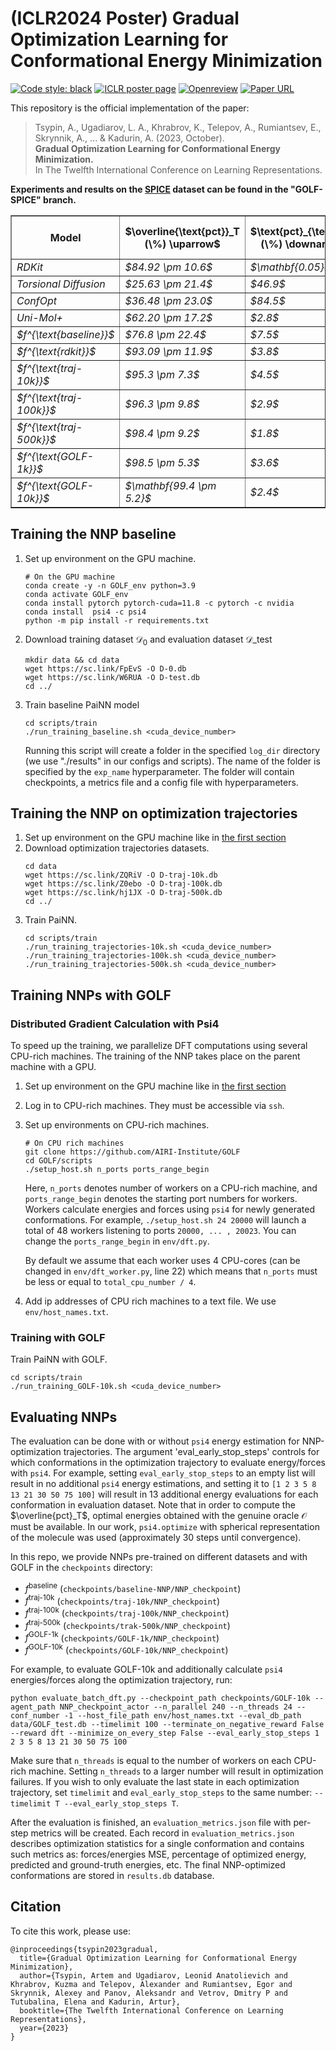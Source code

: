 # (ICLR2024 Poster) Gradual Optimization Learning for Conformational Energy Minimization

<p align="left">
  <a href="https://github.com/psf/black"><img alt="Code style: black" src="https://img.shields.io/badge/code%20style-black-000000.svg"></a> <a href="https://iclr.cc/virtual/2024/poster/19068"><img alt="ICLR poster page" src="https://img.shields.io/badge/poster%20page-ICLR-green"></a> <a href="https://openreview.net/forum?id=FMMF1a9ifL"><img alt="Openreview" src="https://img.shields.io/badge/review-OpenReview-red"></a> <a href="https://arxiv.org/abs/2311.06295"><img alt="Paper URL" src="https://img.shields.io/badge/arxiv-2311.06295-blue"></a>
</p>

This repository is the official implementation of the paper:
> Tsypin, A., Ugadiarov, L. A., Khrabrov, K., Telepov, A., Rumiantsev, E., Skrynnik, A., ... & Kadurin, A. (2023, October). <br>
> **Gradual Optimization Learning for Conformational Energy Minimization.** <br>
> In The Twelfth International Conference on Learning Representations.

**Experiments and results on the [SPICE](https://www.nature.com/articles/s41597-022-01882-6) dataset can be found in the "GOLF-SPICE" branch.**

<table border="1" class="dataframe">
   <thead>
      <tr style="text-align: center;">
         <th>Model</th>
         <th>$\overline{\text{pct}}_T (\%) \uparrow$</th>
         <th>$\text{pct}_{\text{div}} (\%) \downarrow$</th>
         <th>$\overline{E^{\text{res}}}_T\tiny{\text{(kc/mol)}}\downarrow$</th>
         <th>$\text{pct}_{\text{success}} (\%) \uparrow$</th>
         <th>$\text{COV} (\%) \uparrow$ </th>
         <th>$\text{MAT} (\text{&#8491}) \downarrow $</th>
      </tr>
   </thead>
   <tbody>
      <tr>
         <td><i>RDKit</i></td>
         <td><i>$84.92 \pm 10.6$</i></td>
         <td><i>$\mathbf{0.05}$</i></td>
         <td><i>$5.5$</i></td>
         <td><i>$4.1$</i></td>
         <td><i>$62.24$</i></td>
         <td><i>$0.509$</i></td>
      </tr>
      <tr>
         <td><i>Torsional Diffusion</i></td>
         <td><i>$25.63 \pm 21.4$</i></td>
         <td><i>$46.9$</i></td>
         <td><i>$33.8$</i></td>
         <td><i>$0.0$</i></td>
         <td><i>$11.3$</i></td>
         <td><i>$1.333$</i></td>
      </tr>
      <tr>
         <td><i>ConfOpt</i></td>
         <td><i>$36.48 \pm 23.0$</i></td>
         <td><i>$84.5$</i></td>
         <td><i>$27.9$</i></td>
         <td><i>$0.2$</i></td>
         <td><i>$19.88$</i></td>
         <td><i>$1.05$</i></td>
      </tr>
      <tr>
         <td><i>Uni-Mol+</i></td>
         <td><i>$62.20 \pm 17.2$</i></td>
         <td><i>$2.8$</i></td>
         <td><i>$18.6$</i></td>
         <td><i>$0.2$</i></td>
         <td><i>$68.79$</i></td>
         <td><i>$0.407$</i></td>
      </tr>
      <tr>
         <td><i>$f^{\text{baseline}}$</i></td>
         <td><i>$76.8 \pm 22.4$</i></td>
         <td><i>$7.5$</i></td>
         <td><i>$8.6$</i></td>
         <td><i>$8.2$</i></td>
         <td><i>$65.22$</i></td>
         <td><i>$0.482$</i></td>
      </tr>
      <tr>
         <td><i>$f^{\text{rdkit}}$</i></td>
         <td><i>$93.09 \pm 11.9$</i></td>
         <td><i>$3.8$</i></td>
         <td><i>$2.8$</i></td>
         <td><i>$35.4$</i></td>
         <td><i>$71.6$</i></td>
         <td><i>$0.426$</i></td>
      </tr>
      <tr>
         <td><i>$f^{\text{traj-10k}}$</i></td>
         <td><i>$95.3 \pm 7.3$ </i></td>
         <td><i>$4.5$</i></td>
         <td><i>$2.0$</i></td>
         <td><i>$37.0$</i></td>
         <td><i>$70.55$</i></td>
         <td><i>$0.440$</i></td>
      </tr>
      <tr>
         <td><i>$f^{\text{traj-100k}}$</i></td>
         <td><i>$96.3 \pm 9.8$</i></td>
         <td><i>$2.9$</i></td>
         <td><i>$1.5$</i></td>
         <td><i>$52.7$</i></td>
         <td><i>$71.43$</i></td>
         <td><i>$0.432$</i></td>
      </tr>
      <tr>
         <td><i>$f^{\text{traj-500k}}$</i></td>
         <td><i>$98.4 \pm 9.2$</i></td>
         <td><i>$1.8$</i></td>
         <td><i>$\mathbf{0.5}$</i></td>
         <td><i>$73.4$</i></td>
         <td><i>$72.15$</i></td>
         <td><i>$0.442$</i></td>
      </tr>
      <tr>
         <td><i>$f^{\text{GOLF-1k}}$</i></td>
         <td><i>$98.5 \pm 5.3$</i></td>
         <td><i>$3.6$</i></td>
         <td><i>$1.1$</i></td>
         <td><i>$62.9$</i></td>
         <td><i></i>$76.54$</td>
         <td><i>$\mathbf{0.349}$</i></td>
      </tr>
      <tr>
         <td><i>$f^{\text{GOLF-10k}}$</i></td>
         <td><i>$\mathbf{99.4 \pm 5.2}$</i></td>
         <td><i>$2.4$</i></td>
         <td><i>$\mathbf{0.5}$</i></td>
         <td><i>$\mathbf{77.3}$</i></td>
         <td><i>$\mathbf{76.84}$</i></td>
         <td><i>$0.355$</i></td>
      </tr>
   </tbody>
</table>

## Training the NNP baseline
1. Set up environment on the GPU machine.
   ```
   # On the GPU machine
   conda create -y -n GOLF_env python=3.9
   conda activate GOLF_env
   conda install pytorch pytorch-cuda=11.8 -c pytorch -c nvidia
   conda install  psi4 -c psi4
   python -m pip install -r requirements.txt
   ```
2. Download training dataset $\mathcal{D}_0$ and evaluation dataset $\mathcal{D}\_{\text{test}}$
   ```
   mkdir data && cd data
   wget https://sc.link/FpEvS -O D-0.db
   wget https://sc.link/W6RUA -O D-test.db
   cd ../
   ```
4. Train baseline PaiNN model
   ```
   cd scripts/train
   ./run_training_baseline.sh <cuda_device_number>
   ```
   Running this script will create a folder in the specified `log_dir` directory (we use "./results" in our configs and scripts). The name of the folder is specified by the `exp_name` hyperparameter. The folder will contain checkpoints, a metrics file and a config file with hyperparameters.

## Training the NNP on optimization trajectories
1. Set up environment on the GPU machine like in [the first section](#training-the-nnp-baseline)
2. Download optimization trajectories datasets.
   ```
   cd data
   wget https://sc.link/ZQRiV -O D-traj-10k.db
   wget https://sc.link/Z0ebo -O D-traj-100k.db
   wget https://sc.link/hj1JX -O D-traj-500k.db
   cd ../
   ```
3. Train PaiNN.
   ```
   cd scripts/train
   ./run_training_trajectories-10k.sh <cuda_device_number>
   ./run_training_trajectories-100k.sh <cuda_device_number>
   ./run_training_trajectories-500k.sh <cuda_device_number>
   ```

## Training NNPs with GOLF

### Distributed Gradient Calculation with Psi4
To speed up the training, we parallelize DFT computations using several CPU-rich machines. The training of the NNP takes place on the parent machine with a GPU.
1. Set up environment on the GPU machine like in [the first section](#training-the-nnp-baseline)
1. Log in to CPU-rich machines. They must be accessible via `ssh`.
2. Set up environments on CPU-rich machines.
   ```
   # On CPU rich machines
   git clone https://github.com/AIRI-Institute/GOLF
   cd GOLF/scripts
   ./setup_host.sh n_ports ports_range_begin
   ```
   Here, `n_ports` denotes number of workers on a CPU-rich machine, and `ports_range_begin` denotes the starting port numbers for workers. Workers calculate energies and forces using `psi4` for newly generated conformations. For example, `./setup_host.sh 24 20000` will launch a total of 48 workers listening to ports `20000, ... , 20023`. You can change the `ports_range_begin` in `env/dft.py`.
   
   By default we assume that each worker uses 4 CPU-cores (can be changed in `env/dft_worker.py`, line 22) which means that `n_ports` must be less or equal to `total_cpu_number / 4`.
4. Add ip addresses of CPU rich machines to a text file. We use `env/host_names.txt`.

### Training with GOLF
Train PaiNN with GOLF.
```
cd scripts/train
./run_training_GOLF-10k.sh <cuda_device_number>
```

## Evaluating NNPs
The evaluation can be done with or without `psi4` energy estimation for NNP-optimization trajectories. The argument 'eval_early_stop_steps' controls for which conformations in the optimization trajectory to evaluate energy/forces with `psi4`. For example, setting `eval_early_stop_steps` to an empty list will result in no additional `psi4` energy estimations, and setting it  to `[1 2 3 5 8 13 21 30 50 75 100]` will result in 13 additional energy evaluations for each conformation in evaluation dataset. Note that in order to compute the $\overline{pct}_T$, optimal energies obtained with the genuine oracle $\mathcal{O}$ must be available. In our work, `psi4.optimize` with spherical representation of the molecule was used (approximately 30 steps until convergence).

In this repo, we provide NNPs pre-trained on different datasets and with GOLF in the `checkpoints` directory:
   - $f^{\text{baseline}}$  (`checkpoints/baseline-NNP/NNP_checkpoint`)
   - $f^{\text{traj-10k}}$ (`checkpoints/traj-10k/NNP_checkpoint`)
   - $f^{\text{traj-100k}}$ (`checkpoints/traj-100k/NNP_checkpoint`)
   - $f^{\text{traj-500k}}$ (`checkpoints/trak-500k/NNP_checkpoint`)
   - $f^{\text{GOLF-1k}}$ (`checkpoints/GOLF-1k/NNP_checkpoint`)
   - $f^{\text{GOLF-10k}}$ (`checkpoints/GOLF-10k/NNP_checkpoint`)

For example, to evaluate GOLF-10k and additionally calculate `psi4` energies/forces along the optimization trajectory, run:
```
python evaluate_batch_dft.py --checkpoint_path checkpoints/GOLF-10k --agent_path NNP_checkpoint_actor --n_parallel 240 --n_threads 24 --conf_number -1 --host_file_path env/host_names.txt --eval_db_path data/GOLF_test.db --timelimit 100 --terminate_on_negative_reward False --reward dft --minimize_on_every_step False --eval_early_stop_steps 1 2 3 5 8 13 21 30 50 75 100
```
Make sure that `n_threads` is equal to the number of workers on each CPU-rich machine. Setting `n_threads` to a larger number will result in optimization failures. If you wish to only evaluate the last state in each optimization trajectory, set `timelimit` and `eval_early_stop_steps` to the same number: `--timelimit T --eval_early_stop_steps T`.

After the evaluation is finished, an `evaluation_metrics.json` file with per-step metrics will be created. Each record in `evaluation_metrics.json` describes optimization statistics for a single conformation and contains such metrics as: forces/energies MSE, percentage of optimized energy, predicted and ground-truth energies, etc. The final NNP-optimized conformations are stored in `results.db` database.

## Citation
To cite this work, please use:
```
@inproceedings{tsypin2023gradual,
  title={Gradual Optimization Learning for Conformational Energy Minimization},
  author={Tsypin, Artem and Ugadiarov, Leonid Anatolievich and Khrabrov, Kuzma and Telepov, Alexander and Rumiantsev, Egor and Skrynnik, Alexey and Panov, Aleksandr and Vetrov, Dmitry P and Tutubalina, Elena and Kadurin, Artur},
  booktitle={The Twelfth International Conference on Learning Representations},
  year={2023}
}
```

